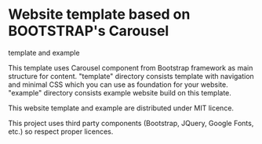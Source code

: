 # Website template based on BOOTSTRAP's Carousel
template and example

This template uses Carousel component from Bootstrap framework as main structure for content. "template" directory consists template with navigation and minimal CSS which you can use as foundation for your website. "example" directory consists example website build on this template.

This website template and example are distributed under MIT licence.

This project uses third party components (Bootstrap, JQuery, Google Fonts, etc.) so respect proper licences.
